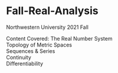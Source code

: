 # Fall-Real-Analysis
Northwestern University 2021 Fall

Content Covered:
    The Real Number System <br />
    Topology of Metric Spaces <br />
    Sequences & Series <br />
    Continuity <br />
    Differentiability <br />